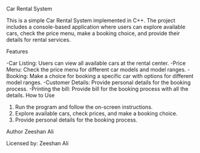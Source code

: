 Car Rental System

This is a simple Car Rental System implemented in C++. The project includes a console-based application where users can explore available cars, check the price menu, make a booking choice, and provide their details for rental services.

Features

-Car Listing: Users can view all available cars at the rental center.
-Price Menu: Check the price menu for different car models and model ranges.
-Booking: Make a choice for booking a specific car with options for different model ranges.
-Customer Details: Provide personal details for the booking process.
-Printing the bill: Provide bill for the booking process with all the details.
How to Use

1. Run the program and follow the on-screen instructions.
2. Explore available cars, check prices, and make a booking choice.
3. Provide personal details for the booking process.

Author
Zeeshan Ali

 Licensed by:
 Zeeshan Ali 
